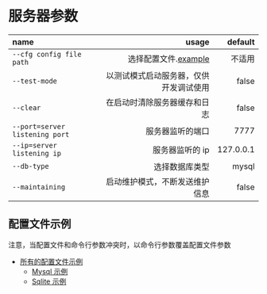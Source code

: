 # 服务器参数

| name                           |                                  usage |   default |
| :----------------------------- | -------------------------------------: | --------: |
| `--cfg config file path`       |  选择配置文件.[example](#配置文件示例) |    不适用 |
| `--test-mode`                  | 以测试模式启动服务器，仅供开发调试使用 |     false |
| `--clear`                      |           在启动时清除服务器缓存和日志 |     false |
| `--port=server listening port` |                       服务器监听的端口 |      7777 |
| `--ip=server listening ip`     |                        服务器监听的 ip | 127.0.0.1 |
| `--db-type`                    |                         选择数据库类型 |     mysql |
| `--maintaining`                |         启动维护模式，不断发送维护信息 |     false |

## 配置文件示例

注意，当配置文件和命令行参数冲突时，以命令行参数覆盖配置文件参数

- [所有的配置文件示例](https://github.com/SkyUOI/OurChat/tree/main/config)
  - [Mysql 示例](https://github.com/SkyUOI/OurChat/tree/main/config/mysql)
  - [Sqlite 示例](https://github.com/SkyUOI/OurChat/tree/main/config/sqlite)
